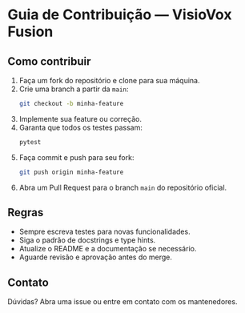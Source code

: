 # Guia de Contribuição — VisioVox Fusion

## Como contribuir

1. Faça um fork do repositório e clone para sua máquina.
2. Crie uma branch a partir da `main`:
   ```bash
   git checkout -b minha-feature
   ```
3. Implemente sua feature ou correção.
4. Garanta que todos os testes passam:
   ```bash
   pytest
   ```
5. Faça commit e push para seu fork:
   ```bash
   git push origin minha-feature
   ```
6. Abra um Pull Request para o branch `main` do repositório oficial.

## Regras

- Sempre escreva testes para novas funcionalidades.
- Siga o padrão de docstrings e type hints.
- Atualize o README e a documentação se necessário.
- Aguarde revisão e aprovação antes do merge.

## Contato

Dúvidas? Abra uma issue ou entre em contato com os mantenedores. 